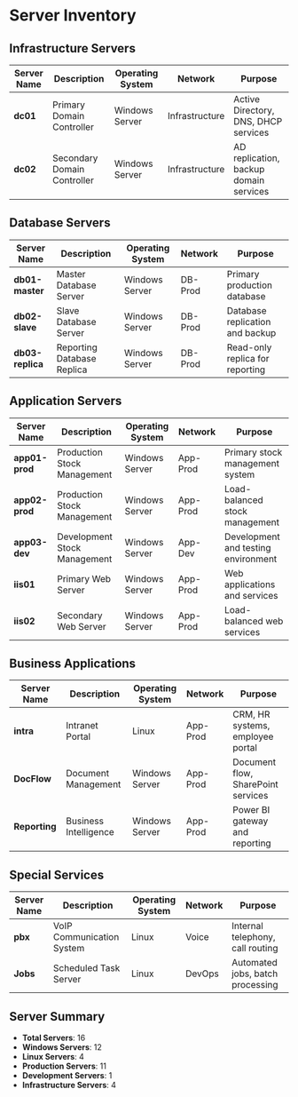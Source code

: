 # Server Inventory

## Infrastructure Servers

| Server Name | Description | Operating System | Network | Purpose |
|-------------|-------------|------------------|---------|---------|
| **dc01** | Primary Domain Controller | Windows Server | Infrastructure | Active Directory, DNS, DHCP services |
| **dc02** | Secondary Domain Controller | Windows Server | Infrastructure | AD replication, backup domain services |

## Database Servers

| Server Name | Description | Operating System | Network | Purpose |
|-------------|-------------|------------------|---------|---------|
| **db01-master** | Master Database Server | Windows Server | DB-Prod | Primary production database |
| **db02-slave** | Slave Database Server | Windows Server | DB-Prod | Database replication and backup |
| **db03-replica** | Reporting Database Replica | Windows Server | DB-Prod | Read-only replica for reporting |

## Application Servers

| Server Name | Description | Operating System | Network | Purpose |
|-------------|-------------|------------------|---------|---------|
| **app01-prod** | Production Stock Management | Windows Server | App-Prod | Primary stock management system |
| **app02-prod** | Production Stock Management | Windows Server | App-Prod | Load-balanced stock management |
| **app03-dev** | Development Stock Management | Windows Server | App-Dev | Development and testing environment |
| **iis01** | Primary Web Server | Windows Server | App-Prod | Web applications and services |
| **iis02** | Secondary Web Server | Windows Server | App-Prod | Load-balanced web services |

## Business Applications

| Server Name | Description | Operating System | Network | Purpose |
|-------------|-------------|------------------|---------|---------|
| **intra** | Intranet Portal | Linux | App-Prod | CRM, HR systems, employee portal |
| **DocFlow** | Document Management | Windows Server | App-Prod | Document flow, SharePoint services |
| **Reporting** | Business Intelligence | Windows Server | App-Prod | Power BI gateway and reporting |

## Special Services

| Server Name | Description | Operating System | Network | Purpose |
|-------------|-------------|------------------|---------|---------|
| **pbx** | VoIP Communication System | Linux | Voice | Internal telephony, call routing |
| **Jobs** | Scheduled Task Server | Linux | DevOps | Automated jobs, batch processing |

## Server Summary

- **Total Servers**: 16
- **Windows Servers**: 12
- **Linux Servers**: 4
- **Production Servers**: 11
- **Development Servers**: 1
- **Infrastructure Servers**: 4
